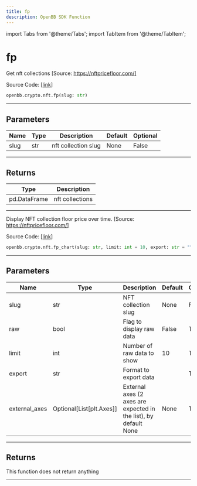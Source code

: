 ```yaml
---
title: fp
description: OpenBB SDK Function
---
```


import Tabs from '@theme/Tabs';
import TabItem from '@theme/TabItem';

# fp

<Tabs>
<TabItem value="model" label="Model" default>

Get nft collections [Source: https://nftpricefloor.com/]

Source Code: [[link](https://github.com/OpenBB-finance/OpenBBTerminal/tree/main/openbb_terminal/cryptocurrency/nft/nftpricefloor_model.py#L46)]

```python
openbb.crypto.nft.fp(slug: str)
```

---

## Parameters

| Name | Type | Description | Default | Optional |
| ---- | ---- | ----------- | ------- | -------- |
| slug | str | nft collection slug | None | False |


---

## Returns

| Type | Description |
| ---- | ----------- |
| pd.DataFrame | nft collections |
---

</TabItem>
<TabItem value="view" label="Chart">

Display NFT collection floor price over time. [Source: https://nftpricefloor.com/]

Source Code: [[link](https://github.com/OpenBB-finance/OpenBBTerminal/tree/main/openbb_terminal/cryptocurrency/nft/nftpricefloor_view.py#L88)]

```python
openbb.crypto.nft.fp_chart(slug: str, limit: int = 10, export: str = "", external_axes: Optional[List[matplotlib.axes._axes.Axes]] = None, raw: bool = False)
```

---

## Parameters

| Name | Type | Description | Default | Optional |
| ---- | ---- | ----------- | ------- | -------- |
| slug | str | NFT collection slug | None | False |
| raw | bool | Flag to display raw data | False | True |
| limit | int | Number of raw data to show | 10 | True |
| export | str | Format to export data |  | True |
| external_axes | Optional[List[plt.Axes]] | External axes (2 axes are expected in the list), by default None | None | True |


---

## Returns

This function does not return anything

---

</TabItem>
</Tabs>
